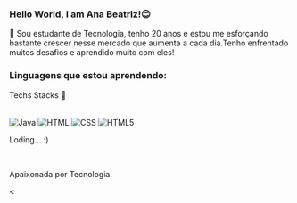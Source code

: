 ### Hello World, I am Ana Beatriz!😊

🚀 Sou estudante de Tecnologia, tenho 20 anos e estou me esforçando bastante crescer nesse mercado que aumenta a cada dia.Tenho enfrentado muitos desafios e aprendido muito com eles!

### Linguagens que estou aprendendo:

Techs Stacks 🚀

<div style = "display: inline_block"></br>
<img align = "center" alt="Java" src ="https://img.shields.io/badge/Java-ED8B00?style=for-the-badge&logo=openjdk&logoColor=white">

<img align = "center" alt="HTML" src ="https://img.shields.io/badge/HTML-239120?style=for-the-badge&logo=html5&logoColor=white">

<img align = "center" alt="CSS" src ="https://img.shields.io/badge/CSS-239120?&style=for-the-badge&logo=css3&logoColor=white">

<img align = "center" alt="HTML5" src ="https://img.shields.io/badge/HTML5-E34F26?style=for-the-badge&logo=html5&logoColor=white">


<p>Loding... :) </p>

</div><br/>

<p>Apaixonada por Tecnologia.</p>

<


